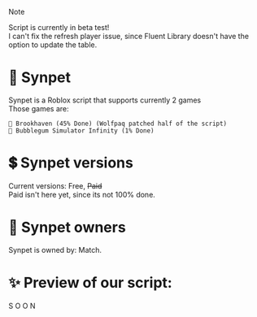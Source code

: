 > [!NOTE]
> Script is currently in beta test!\
> I can't fix the refresh player issue, since Fluent Library doesn't have the option to update the table.

# 🌠 Synpet
Synpet is a Roblox script that supports currently 2 games\
Those games are:
```
🏡 Brookhaven (45% Done) (Wolfpaq patched half of the script)
🌠 Bubblegum Simulator Infinity (1% Done)
```
# 💲 Synpet versions
Current versions: Free, ~~Paid~~\
Paid isn't here yet, since its not 100% done.
# 👑 Synpet owners
Synpet is owned by: Match.
# ✨ Preview of our script:
S O O N
